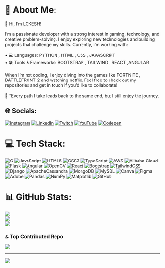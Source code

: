 # 💫 About Me:
 👋 Hi, I’m LOKESH!<br><br>I’m a passionate developer with a strong interest in gaming, technology, and creative problem-solving. I enjoy exploring new technologies and building projects that challenge my skills. Currently, I’m working with:<br><br>	•	💻 Languages: PYTHON , HTML , CSS , JAVASCRIPT <br>	•	🛠️ Tools & Frameworks: BOOTSTRAP , TAILWIND , REACT ,ANGULAR<br><br>When I’m not coding, I enjoy diving into the games like FORTNITE , BATTLEFRONT-2 and watching netflix. Feel free to check out my repositories and get in touch if you’d like to collaborate!<br><br>🌟 “Every path I take leads back to the same end, but I still enjoy the journey.


## 🌐 Socials:
[![Instagram](https://img.shields.io/badge/Instagram-%23E4405F.svg?logo=Instagram&logoColor=white)](https://instagram.com/loki_legion) [![LinkedIn](https://img.shields.io/badge/LinkedIn-%230077B5.svg?logo=linkedin&logoColor=white)](https://linkedin.com/in/linkedin.com/in/lokesh-kumar-4501b6242) [![Twitch](https://img.shields.io/badge/Twitch-%239146FF.svg?logo=Twitch&logoColor=white)](https://twitch.tv/Loki_legion_B) [![YouTube](https://img.shields.io/badge/YouTube-%23FF0000.svg?logo=YouTube&logoColor=white)](https://youtube.com/@@historicallegends3702) [![Codepen](https://img.shields.io/badge/Codepen-000000?style=for-the-badge&logo=codepen&logoColor=white)](https://codepen.io/@lbmdpfdg-the-builder) 

# 💻 Tech Stack:
![C](https://img.shields.io/badge/c-%2300599C.svg?style=for-the-badge&logo=c&logoColor=white) ![JavaScript](https://img.shields.io/badge/javascript-%23323330.svg?style=for-the-badge&logo=javascript&logoColor=%23F7DF1E) ![HTML5](https://img.shields.io/badge/html5-%23E34F26.svg?style=for-the-badge&logo=html5&logoColor=white) ![CSS3](https://img.shields.io/badge/css3-%231572B6.svg?style=for-the-badge&logo=css3&logoColor=white) ![TypeScript](https://img.shields.io/badge/typescript-%23007ACC.svg?style=for-the-badge&logo=typescript&logoColor=white) ![AWS](https://img.shields.io/badge/AWS-%23FF9900.svg?style=for-the-badge&logo=amazon-aws&logoColor=white) ![Alibaba Cloud](https://img.shields.io/badge/AlibabaCloud-%23FF6701.svg?style=for-the-badge&logo=alibabacloud&logoColor=white) ![Flask](https://img.shields.io/badge/flask-%23000.svg?style=for-the-badge&logo=flask&logoColor=white) ![Angular](https://img.shields.io/badge/angular-%23DD0031.svg?style=for-the-badge&logo=angular&logoColor=white) ![OpenCV](https://img.shields.io/badge/opencv-%23white.svg?style=for-the-badge&logo=opencv&logoColor=white) ![React](https://img.shields.io/badge/react-%2320232a.svg?style=for-the-badge&logo=react&logoColor=%2361DAFB) ![Bootstrap](https://img.shields.io/badge/bootstrap-%238511FA.svg?style=for-the-badge&logo=bootstrap&logoColor=white) ![TailwindCSS](https://img.shields.io/badge/tailwindcss-%2338B2AC.svg?style=for-the-badge&logo=tailwind-css&logoColor=white) ![Django](https://img.shields.io/badge/django-%23092E20.svg?style=for-the-badge&logo=django&logoColor=white) ![ApacheCassandra](https://img.shields.io/badge/cassandra-%231287B1.svg?style=for-the-badge&logo=apache-cassandra&logoColor=white) ![MongoDB](https://img.shields.io/badge/MongoDB-%234ea94b.svg?style=for-the-badge&logo=mongodb&logoColor=white) ![MySQL](https://img.shields.io/badge/mysql-4479A1.svg?style=for-the-badge&logo=mysql&logoColor=white) ![Canva](https://img.shields.io/badge/Canva-%2300C4CC.svg?style=for-the-badge&logo=Canva&logoColor=white) ![Figma](https://img.shields.io/badge/figma-%23F24E1E.svg?style=for-the-badge&logo=figma&logoColor=white) ![Adobe](https://img.shields.io/badge/adobe-%23FF0000.svg?style=for-the-badge&logo=adobe&logoColor=white) ![Pandas](https://img.shields.io/badge/pandas-%23150458.svg?style=for-the-badge&logo=pandas&logoColor=white) ![NumPy](https://img.shields.io/badge/numpy-%23013243.svg?style=for-the-badge&logo=numpy&logoColor=white) ![Matplotlib](https://img.shields.io/badge/Matplotlib-%23ffffff.svg?style=for-the-badge&logo=Matplotlib&logoColor=black) ![GitHub](https://img.shields.io/badge/github-%23121011.svg?style=for-the-badge&logo=github&logoColor=white)
# 📊 GitHub Stats:
![](https://github-readme-stats.vercel.app/api?username=loki9110&theme=blueberry&hide_border=false&include_all_commits=false&count_private=false)<br/>
![](https://github-readme-streak-stats.herokuapp.com/?user=loki9110&theme=blueberry&hide_border=false)<br/>
![](https://github-readme-stats.vercel.app/api/top-langs/?username=loki9110&theme=blueberry&hide_border=false&include_all_commits=false&count_private=false&layout=compact)

### 🔝 Top Contributed Repo
![](https://github-contributor-stats.vercel.app/api?username=loki9110&limit=5&theme=dark&combine_all_yearly_contributions=true)

---
[![](https://visitcount.itsvg.in/api?id=loki9110&icon=0&color=0)](https://visitcount.itsvg.in)

<!-- Proudly created with GPRM ( https://gprm.itsvg.in ) -->
